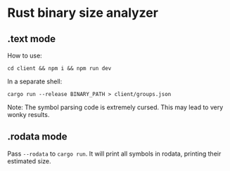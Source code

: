 # Rust binary size analyzer

## .text mode

How to use:

`cd client && npm i && npm run dev`

In a separate shell:

`cargo run --release BINARY_PATH > client/groups.json`

Note: The symbol parsing code is extremely cursed. This may lead to very wonky results.

## .rodata mode

Pass `--rodata` to `cargo run`. It will print all symbols in rodata, printing their estimated size.